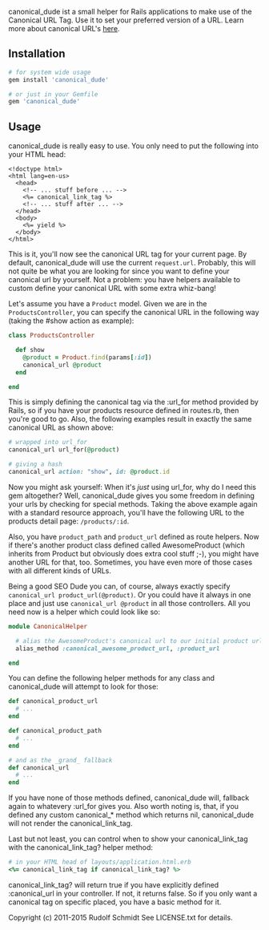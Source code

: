 canonical_dude ist a small helper for Rails applications to make use of the Canonical URL Tag. Use it to set your
preferred version of a URL. Learn more about canonical URL's [here](https://support.google.com/webmasters/answer/139066?hl=en).

## Installation

```ruby
# for system wide usage
gem install 'canonical_dude'

# or just in your Gemfile
gem 'canonical_dude'
```


## Usage
canonical_dude is really easy to use. You only need to put the following into your HTML head:

```html+erb
<!doctype html>
<html lang=en-us>
  <head>
    <!-- ... stuff before ... -->
    <%= canonical_link_tag %>
    <!-- ... stuff after ... -->
  </head>
  <body>
    <%= yield %>
  </body>
</html>
```

This is it, you'll now see the canonical URL tag for your current page. By default, canonical_dude will use the
current `request.url`. Probably, this will not quite be what you are looking for since you want to define your
canonical url by yourself. Not a problem: you have helpers available to custom define your canonical URL with some
extra whiz-bang!

Let's assume you have a `Product` model. Given we are in the `ProductsController`, you can specify the canonical URL
in the following way (taking the #show action as example):

```ruby
class ProductsController

  def show
    @product = Product.find(params[:id])
    canonical_url @product
  end

end
```

This is simply defining the canonical tag via the :url_for method provided by Rails, so if you have your products
resource defined in routes.rb, then you're good to go. Also, the following examples result in exactly the same
canonical URL as shown above:

```ruby
# wrapped into url_for
canonical_url url_for(@product)

# giving a hash
canonical_url action: "show", id: @product.id
```

Now you might ask yourself: When it's _just_ using url_for, why do I need this gem altogether? Well, canonical_dude
gives you some freedom in defining your urls by checking for special methods. Taking the above example again
with a standard resource approach, you'll have the following URL to the products detail page: `/products/:id`.

Also, you have `product_path` and `product_url` defined as route helpers. Now if there's another product class defined
called AwesomeProduct (which inherits from Product but obviously does extra cool stuff ;-), you might have another
URL for that, too. Sometimes, you have even more of those cases with all different kinds of URLs.

Being a good SEO Dude you can, of course, always exactly specify `canonical_url product_url(@product)`. Or you could
have it always in one place and just use `canonical_url @product` in all those controllers. All you need now is a helper
which could look like so:

```ruby
module CanonicalHelper

  # alias the AwesomeProduct's canonical url to our initial product url without affecting the awesome_product_url
  alias_method :canonical_awesome_product_url, :product_url

end
```


You can define the following helper methods for any class and canonical_dude will attempt to look for those:

```ruby
def canonical_product_url
  # ...
end

def canonical_product_path
  # ...
end

# and as the _grand_ fallback
def canonical_url
  # ...
end
```

If you have none of those methods defined, canonical_dude will, fallback again to whatevery :url_for gives you.
Also worth noting is, that, if you defined any custom canonical_* method which returns nil, canonical_dude will not
render the canonical_link_tag.

Last but not least, you can control when to show your canonical_link_tag with the canonical_link_tag? helper method:

```ruby
# in your HTML head of layouts/application.html.erb
<%= canonical_link_tag if canonical_link_tag? %>
```

canonical_link_tag? will return true if you have explicitly defined :canonical_url in your controller. If not, it returns
false. So if you only want a canonical tag on specific placed, you have a basic method for it.


Copyright (c) 2011-2015 Rudolf Schmidt See LICENSE.txt for details.
